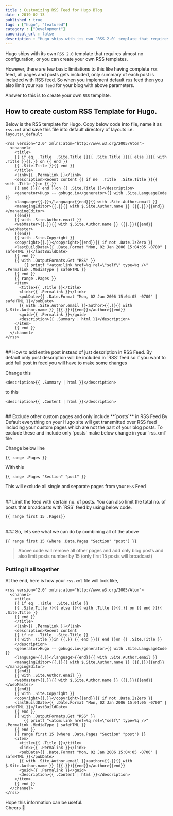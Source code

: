 ```yaml
---
title : Customizing RSS Feed for Hugo Blog
date : 2019-02-13
published : true
tags : ["hugo",	"featured"]
category : ["Development"]
canonical_url : false
description : "Hugo ships with its own `RSS 2.0` template that requires almost no configuration, or you can create your own RSS templates.	"
---
```


Hugo ships with its own `RSS 2.0` template that requires almost no configuration, or you can create your own RSS templates.	

However, there are few basic limitations to this like having complete `rss` feed, all pages and posts gets included, only summary of each post is included with RSS feed.
So when you implement default `rss` feed then you also limit your `RSS feed` for your blog with above parameters.

Answer to this is to create your own `RSS` template.

## How to create custom RSS Template for Hugo.

Below is the RSS template for Hugo. Copy below code into file, name it as `rss.xml` and save this file into default directory of layouts i.e. `layouts\_default`

```
<rss version="2.0" xmlns:atom="http://www.w3.org/2005/Atom">
  <channel>
    <title>
	{{ if eq  .Title  .Site.Title }}{{ .Site.Title }}{{ else }}{{ with .Title }}{{.}} on {{ end }}
	{{ .Site.Title }}{{ end }}
	</title>
    <link>{{ .Permalink }}</link>
    <description>Recent content {{ if ne  .Title  .Site.Title }}{{ with .Title }}in {{.}} 
	{{ end }}{{ end }}on {{ .Site.Title }}</description>
    <generator>Hugo -- gohugo.io</generator>{{ with .Site.LanguageCode }}
    <language>{{.}}</language>{{end}}{{ with .Site.Author.email }}
    <managingEditor>{{.}}{{ with $.Site.Author.name }} ({{.}}){{end}}</managingEditor>
	{{end}}
	{{ with .Site.Author.email }}
    <webMaster>{{.}}{{ with $.Site.Author.name }} ({{.}}){{end}}</webMaster>
	{{end}}
	{{ with .Site.Copyright }}
    <copyright>{{.}}</copyright>{{end}}{{ if not .Date.IsZero }}
    <lastBuildDate>{{ .Date.Format "Mon, 02 Jan 2006 15:04:05 -0700" | safeHTML }}</lastBuildDate>
	{{ end }}
    {{ with .OutputFormats.Get "RSS" }}
        {{ printf "<atom:link href=%q rel=\"self\" type=%q />" .Permalink .MediaType | safeHTML }}
    {{ end }}
    {{ range .Pages }}
    <item>
      <title>{{ .Title }}</title>
      <link>{{ .Permalink }}</link>
      <pubDate>{{ .Date.Format "Mon, 02 Jan 2006 15:04:05 -0700" | safeHTML }}</pubDate>
      {{ with .Site.Author.email }}<author>{{.}}{{ with $.Site.Author.name }} ({{.}}){{end}}</author>{{end}}
      <guid>{{ .Permalink }}</guid>
      <description>{{ .Summary | html }}</description>
    </item>
    {{ end }}
  </channel>
</rss>
```
</br>
## How to add entire post instead of just description in RSS Feed.
By default only post description will be included in `RSS` feed so if you want to add full post in feed you will have to make some changes 

Change this 
```
<description>{{ .Summary | html }}</description>
```
to this
```
<description>{{ .Content | html }}</description>
```
</br>
## Exclude other custom pages and only include **`posts`** in RSS Feed
By Default everything on your Hugo site will get transmitted over RSS feed including your custom pages which are not the part of your blog posts.
To exclude these and include only `posts` make below change in your `rss.xml` file

Change below line 
``` 
{{ range .Pages }}
```
With this 
```
{{ range .Pages "Section" "post" }}
```
This will exclude all single and separate pages from your `RSS` Feed

</br>
## Limit the feed with certain no. of posts.
You can also limit the total no. of posts that broadcasts with `RSS` feed by using below code.

```
{{ range first 15 .Pages}}
```
</br>
### So, lets see what we can do by combining all of the above 

```
{{ range first 15 (where .Data.Pages "Section" "post") }}
```

> Above code will remove all other pages and add only blog posts and also limit posts number by 15 (only first 15 posts will broadcast) 

### Putting it all together

At the end, here is how your `rss.xml` file will look like,
```
<rss version="2.0" xmlns:atom="http://www.w3.org/2005/Atom">
  <channel>
    <title>
	{{ if eq  .Title  .Site.Title }}
	{{ .Site.Title }}{{ else }}{{ with .Title }}{{.}} on {{ end }}{{ .Site.Title }}
	{{ end }}
	</title>
    <link>{{ .Permalink }}</link>
    <description>Recent content 
	{{ if ne  .Title  .Site.Title }}
	{{ with .Title }}in {{.}} {{ end }}{{ end }}on {{ .Site.Title }}
	</description>
    <generator>Hugo -- gohugo.io</generator>{{ with .Site.LanguageCode }}
    <language>{{.}}</language>{{end}}{{ with .Site.Author.email }}
    <managingEditor>{{.}}{{ with $.Site.Author.name }} ({{.}}){{end}}</managingEditor>
	{{end}}
	{{ with .Site.Author.email }}
    <webMaster>{{.}}{{ with $.Site.Author.name }} ({{.}}){{end}}</webMaster>
	{{end}}
	{{ with .Site.Copyright }}
    <copyright>{{.}}</copyright>{{end}}{{ if not .Date.IsZero }}
    <lastBuildDate>{{ .Date.Format "Mon, 02 Jan 2006 15:04:05 -0700" | safeHTML }}</lastBuildDate>
	{{ end }}
    {{ with .OutputFormats.Get "RSS" }}
        {{ printf "<atom:link href=%q rel=\"self\" type=%q />" .Permalink .MediaType | safeHTML }}
    {{ end }}
    {{ range first 15 (where .Data.Pages "Section" "post") }}
    <item>
      <title>{{ .Title }}</title>
      <link>{{ .Permalink }}</link>
      <pubDate>{{ .Date.Format "Mon, 02 Jan 2006 15:04:05 -0700" | safeHTML }}</pubDate>
      {{ with .Site.Author.email }}<author>{{.}}{{ with $.Site.Author.name }} ({{.}}){{end}}</author>{{end}}
      <guid>{{ .Permalink }}</guid>
	  <description>{{ .Content | html }}</description>
    </item>
    {{ end }}
  </channel>
</rss>
```



Hope this information can be useful.</br>
Cheers 👋
